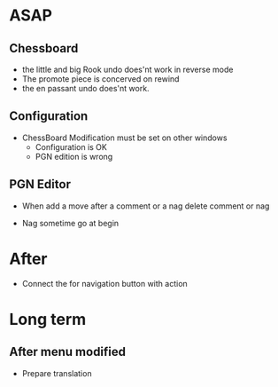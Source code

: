 # ASAP

## Chessboard 

- the little and big Rook undo does'nt work in reverse mode 
- The promote piece is concerved on rewind
- the en passant undo does'nt work. 


## Configuration 

- ChessBoard Modification must be set on other windows
	- Configuration is OK
	- PGN edition is wrong

## PGN Editor

- When add a move after a comment or a nag delete comment or 
nag 

- Nag sometime go at begin 


# After

- Connect the for navigation button with action


# Long term

## After menu modified

- Prepare translation 
